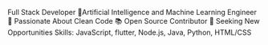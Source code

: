 Full Stack Developer
👀Artificial Intelligence and Machine Learning Engineer
🚀 Passionate About Clean Code
📚 Open Source Contributor
💼 Seeking New Opportunities
Skills: JavaScript, flutter, Node.js, Java, Python, HTML/CSS

